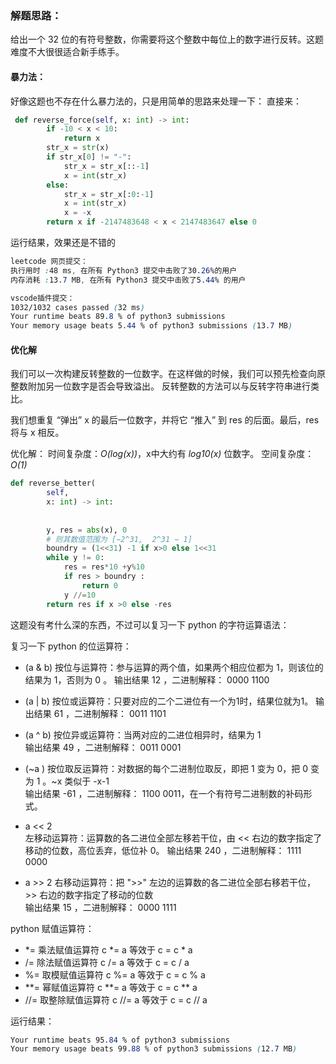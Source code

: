 ### 解题思路：
给出一个 32 位的有符号整数，你需要将这个整数中每位上的数字进行反转。这题难度不大很很适合新手练手。

#### 暴力法：
好像这题也不存在什么暴力法的，只是用简单的思路来处理一下：
直接来：

```Python []
 def reverse_force(self, x: int) -> int:
        if -10 < x < 10:
            return x
        str_x = str(x)
        if str_x[0] != "-":
            str_x = str_x[::-1]
            x = int(str_x)
        else:
            str_x = str_x[:0:-1]
            x = int(str_x)
            x = -x
        return x if -2147483648 < x < 2147483647 else 0
```
运行结果，效果还是不错的
```css
leetcode 网页提交：
执行用时 :48 ms, 在所有 Python3 提交中击败了30.26%的用户
内存消耗 :13.7 MB, 在所有 Python3 提交中击败了5.44% 的用户

vscode插件提交：
1032/1032 cases passed (32 ms)
Your runtime beats 89.8 % of python3 submissions
Your memory usage beats 5.44 % of python3 submissions (13.7 MB)
```
#### 优化解
我们可以一次构建反转整数的一位数字。在这样做的时候，我们可以预先检查向原整数附加另一位数字是否会导致溢出。
反转整数的方法可以与反转字符串进行类比。

我们想重复 “弹出” x 的最后一位数字，并将它 “推入” 到 res 的后面。最后，res 将与 x 相反。

优化解：
时间复杂度：*O(log(x))*，x中大约有 *log10(x)* 位数字。
空间复杂度：*O(1)*
```Python []
def reverse_better(
        self, 
        x: int) -> int:
       
        
        y, res = abs(x), 0
        # 则其数值范围为 [−2^31,  2^31 − 1]
        boundry = (1<<31) -1 if x>0 else 1<<31
        while y != 0:
            res = res*10 +y%10
            if res > boundry :
                return 0
            y //=10
        return res if x >0 else -res
```

这题没有考什么深的东西，不过可以复习一下 python 的字符运算语法：

复习一下 python 的位运算符：
- (a & b) 
按位与运算符：参与运算的两个值，如果两个相应位都为 1，则该位的结果为 1，否则为 0	。
输出结果 12 ，二进制解释： 0000 1100

- (a | b) 
按位或运算符：只要对应的二个二进位有一个为1时，结果位就为1。	
输出结果 61 ，二进制解释： 0011 1101

- (a ^ b) 
按位异或运算符：当两对应的二进位相异时，结果为 1	
输出结果 49 ，二进制解释： 0011 0001

- (~a ) 
按位取反运算符：对数据的每个二进制位取反，即把 1 变为 0，把 0 变为 1 。~x 类似于 -x-1	
输出结果 -61 ，二进制解释： 1100 0011，在一个有符号二进制数的补码形式。

- a << 2 	
左移动运算符：运算数的各二进位全部左移若干位，由 << 右边的数字指定了移动的位数，高位丢弃，低位补 0。
输出结果 240 ，二进制解释： 1111 0000

- a >> 2 
右移动运算符：把 ">>" 左边的运算数的各二进位全部右移若干位，>> 右边的数字指定了移动的位数	
输出结果 15 ，二进制解释： 0000 1111


python 赋值运算符：
- *=	乘法赋值运算符	c *= a 等效于 c = c * a
- /=	除法赋值运算符	c /= a 等效于 c = c / a
- %=	取模赋值运算符	c %= a 等效于 c = c % a
- **=	幂赋值运算符	c **= a 等效于 c = c ** a
- //=	取整除赋值运算符	c //= a 等效于 c = c // a

运行结果：

```css
Your runtime beats 95.84 % of python3 submissions
Your memory usage beats 99.88 % of python3 submissions (12.7 MB)
```
